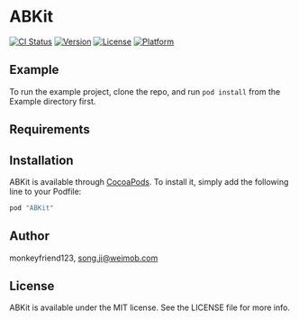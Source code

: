 # ABKit

[![CI Status](http://img.shields.io/travis/monkeyfriend123/ABKit.svg?style=flat)](https://travis-ci.org/monkeyfriend123/ABKit)
[![Version](https://img.shields.io/cocoapods/v/ABKit.svg?style=flat)](http://cocoapods.org/pods/ABKit)
[![License](https://img.shields.io/cocoapods/l/ABKit.svg?style=flat)](http://cocoapods.org/pods/ABKit)
[![Platform](https://img.shields.io/cocoapods/p/ABKit.svg?style=flat)](http://cocoapods.org/pods/ABKit)

## Example

To run the example project, clone the repo, and run `pod install` from the Example directory first.

## Requirements

## Installation

ABKit is available through [CocoaPods](http://cocoapods.org). To install
it, simply add the following line to your Podfile:

```ruby
pod "ABKit"
```

## Author

monkeyfriend123, song.ji@weimob.com

## License

ABKit is available under the MIT license. See the LICENSE file for more info.
